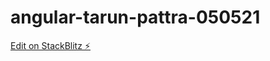 # angular-tarun-pattra-050521

[Edit on StackBlitz ⚡️](https://stackblitz.com/edit/angular-tarun-pattra-050521)